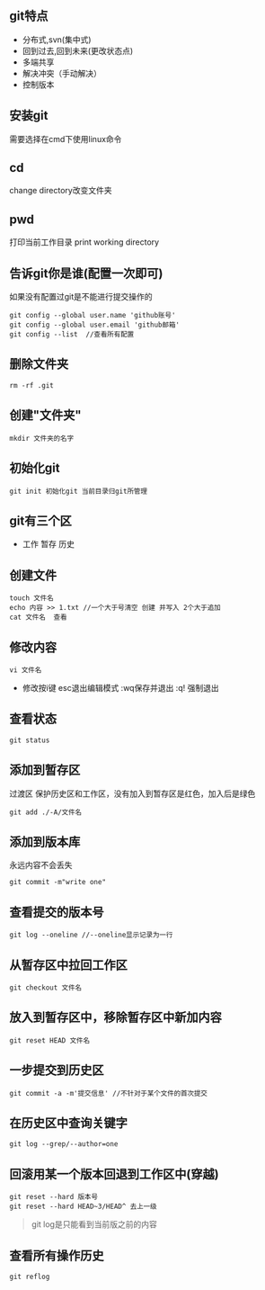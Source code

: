 ## git特点
- 分布式,svn(集中式)
- 回到过去,回到未来(更改状态点)
- 多端共享
- 解决冲突（手动解决）
- 控制版本

## 安装git  
需要选择在cmd下使用linux命令

## cd 
change directory改变文件夹

## pwd  
打印当前工作目录  print working directory

## 告诉git你是谁(配置一次即可)    
如果没有配置过git是不能进行提交操作的
```
git config --global user.name 'github账号'
git config --global user.email 'github邮箱'
git config --list  //查看所有配置
```



## 删除文件夹
```
rm -rf .git
```

## 创建"文件夹"
```
mkdir 文件夹的名字
```

## 初始化git
```
git init 初始化git 当前目录归git所管理
```

## git有三个区
- 工作 暂存 历史

## 创建文件
```
touch 文件名
echo 内容 >> 1.txt //一个大于号清空 创建 并写入 2个大于追加
cat 文件名  查看
```

## 修改内容
```
vi 文件名  
```
- 修改按i键 esc退出编辑模式 :wq保存并退出 :q! 强制退出

## 查看状态
```
git status
```

## 添加到暂存区   
过渡区 保护历史区和工作区，没有加入到暂存区是红色，加入后是绿色
```
git add ./-A/文件名
```

## 添加到版本库
永远内容不会丢失
```
git commit -m"write one"
```

## 查看提交的版本号
```
git log --oneline //--oneline显示记录为一行
```

## 从暂存区中拉回工作区
```
git checkout 文件名
```

## 放入到暂存区中，移除暂存区中新加内容
```
git reset HEAD 文件名
```

## 一步提交到历史区
```
git commit -a -m'提交信息' //不针对于某个文件的首次提交
```

## 在历史区中查询关键字
```
git log --grep/--author=one 
```

## 回滚用某一个版本回退到工作区中(穿越)
```
git reset --hard 版本号 
git reset --hard HEAD~3/HEAD^ 去上一级
```

> git log是只能看到当前版之前的内容

## 查看所有操作历史
```
git reflog
```